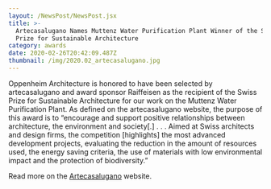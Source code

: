 ```yaml
---
layout: /NewsPost/NewsPost.jsx
title: >-
  Artecasalugano Names Muttenz Water Purification Plant Winner of the Swiss
  Prize for Sustainable Architecture
category: awards
date: 2020-02-26T20:42:09.487Z
thumbnail: /img/2020.02_artecasalugano.jpg
---
```


Oppenheim Architecture is honored to have been selected by artecasalugano and award sponsor Raiffeisen as the recipient of the Swiss Prize for Sustainable Architecture for our work on the Muttenz Water Purification Plant. As defined on the artecasalugano website, the purpose of this award is to “encourage and support positive relationships between architecture, the environment and society\[.] . . . Aimed at Swiss architects and design firms, the competition \[highlights] the most advanced development projects, evaluating the reduction in the amount of resources used, the energy saving criteria, the use of materials with low environmental impact and the protection of biodiversity.”

Read more on the [Artecasalugano](https://www.fieraartecasa.ch/i-vincitori/) website.
